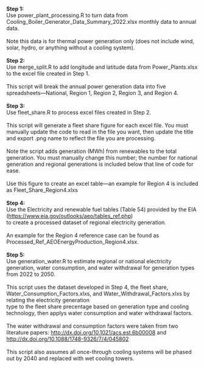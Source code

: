 **Step 1:** <br />
Use power_plant_processing.R to turn data from Cooling_Boiler_Generator_Data_Summary_2022.xlsx monthly data to annual data. <br />
<br />
Note this data is for thermal power generation only (does not include wind, solar, hydro, or anything without a cooling system). <br />
<br />
**Step 2:** <br />
Use merge_split.R to add longitude and latitude data from Power_Plants.xlsx to the excel file created in Step 1. <br />
<br />
This script will break the annual power generation data into five spreadsheets—National, Region 1, Region 2, Region 3, and Region 4. <br />
<br />
**Step 3:** <br />
Use fleet_share.R to process excel files created in Step 2. <br />
<br />
This script will generate a fleet share figure for each excel file. You must manually update the code to read in the file you want, then update the title and export .png name
to reflect the file you are processing. <br />
<br />
Note the script adds generation (MWh) from renewables to the total generation. You must manually change this number; the number for national generation and regional generations
is included below that line of code for ease. <br />
<br />
Use this figure to create an excel table—an example for Region 4 is included as Fleet_Share_Region4.xlxs <br />
<br />
**Step 4:** <br />
Use the Electricity and renewable fuel tables (Table 54) provided by the EIA (https://www.eia.gov/outlooks/aeo/tables_ref.php) <br />
to create a processed dataset of regional electricity generation. <br />
<br />
An example for the Region 4 reference case can be found as Processed_Ref_AEOEnergyProduction_Region4.xlsx. <br />
<br />
**Step 5:** <br />
Use generation_water.R to estimate regional or national electricity generation, water consumption, and water withdrawal for generation types from 2022 to 2050. <br />
<br />
This script uses the dataset developed in Step 4, the fleet share, Water_Consumption_Factors.xlxs, and Water_Withdrawal_Factors.xlxs by relating the electricity generation <br />
type to the fleet share precentage based on generation type and cooling technology, then applys water consumption and water withdrawal factors. <br />
<br />
The water withdrawal and consumption factors were taken from two literature papers: http://dx.doi.org/10.1021/acs.est.6b00008 and <br />
http://dx.doi.org/10.1088/1748-9326/7/4/045802 <br />
<br />
This script also assumes all once-through cooling systems will be phased out by 2040 and replaced with wet cooling towers. <br />
